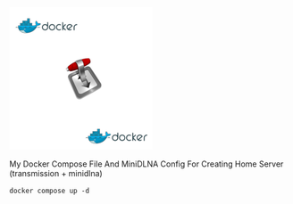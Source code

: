![docker-transmission](https://github.com/unixlinuxgeek/logos/blob/main/256x256/docker-transmission.png?raw=true)

My Docker Compose File And MiniDLNA Config For Creating Home Server (transmission + minidlna)


```
docker compose up -d
```
